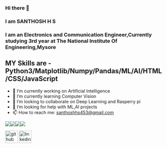 ### Hi there 👋
### I am SANTHOSH H S

### I am an Electronics and Communication Engineer,Currently studying 3rd year at The National Institute Of Engineering,Mysore

## MY Skills are - Python3/Matplotlib/Numpy/Pandas/ML/AI/HTML/CSS/JavaScript 


- 🔭 I’m currently working on Artificial Intelligence
- 🌱 I’m currently learning Computer Vision 
- 👯 I’m looking to collaborate on Deep Learning and Rasperry pi
- 🤔 I’m looking for help with ML,AI projects
- 📫 How to reach me: santhoshhs453@gmail.com

<img src="https://img.shields.io/badge/html5%20-%23E34F26.svg?&style=for-the-badge&logo=html5&logoColor=white"/><img src="https://img.shields.io/badge/css3%20-%231572B6.svg?&style=for-the-badge&logo=css3&logoColor=white"/><img src="https://img.shields.io/badge/python%20-%2314354C.svg?&style=for-the-badge&logo=python&logoColor=white"/><img src="https://img.shields.io/badge/c++%20-%2300599C.svg?&style=for-the-badge&logo=c%2B%2B&ogoColor=white"/>

[<img src='https://cdn.jsdelivr.net/npm/simple-icons@3.0.1/icons/github.svg' alt='github' height='40'>](https://github.com/Santhosh-H-S)  [<img src='https://cdn.jsdelivr.net/npm/simple-icons@3.0.1/icons/linkedin.svg' alt='linkedin' height='40'>](https://www.linkedin.com/in/https://www.linkedin.com/in/santhosh-h-s-5014641b1/) 
